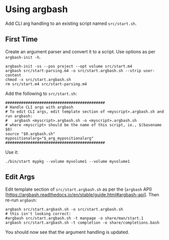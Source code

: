 # Using argbash

Add CLI arg handling to an existing script named `src/start.sh`.

## First Time

Create an argument parser and convert it to a script. Use options as per `argbash-init -h`.

```
argbash-init -ss --pos project --opt volume src/start.m4
argbash src/start-parsing.m4 -o src/start.argbash.sh --strip user-content
chmod -x src/start.argbash.sh
rm src/start.m4 src/start-parsing.m4
```

Add the following to `src/start.sh`:

```
############################################
# Handle CLI args with argbash
# To edit CLI args, edit template section of <myscript>.argbash.sh and run argbash:
#   argbash <myscript>.argbash.sh -o <myscript>.argbash.sh
# where <myscript> should be the name of this script, ie., $(basename $0)
source "$0.argbash.sh"
mypositionalarg="$_arg_mypositionalarg"
############################################
```

Use it:

```
./bin/start mypkg --volume myvolume1 --volume myvolume1
```

## Edit Args

Edit template section of `src/start.argbash.sh` as per the (`argbash` API)[https://argbash.readthedocs.io/en/stable/guide.html#argbash-api]. Then re-run `argbash`:

```
argbash src/start.argbash.sh -o src/start.argbash.sh
# this isn't looking correct:
#argbash src/start.argbash.sh -t manpage -o share/man/start.1
argbash src/start.argbash.sh -t completion -o share/completions.bash
```

You should now see that the argument handling is updated.
